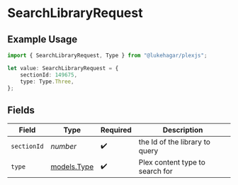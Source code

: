 # SearchLibraryRequest

## Example Usage

```typescript
import { SearchLibraryRequest, Type } from "@lukehagar/plexjs";

let value: SearchLibraryRequest = {
    sectionId: 149675,
    type: Type.Three,
};
```

## Fields

| Field                            | Type                             | Required                         | Description                      |
| -------------------------------- | -------------------------------- | -------------------------------- | -------------------------------- |
| `sectionId`                      | *number*                         | :heavy_check_mark:               | the Id of the library to query   |
| `type`                           | [models.Type](../models/type.md) | :heavy_check_mark:               | Plex content type to search for  |